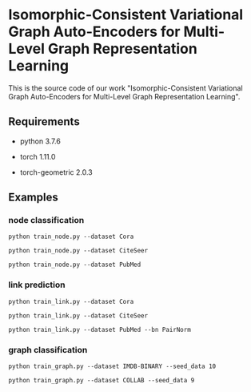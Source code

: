 # Isomorphic-Consistent Variational Graph Auto-Encoders for Multi-Level Graph Representation Learning

This is the source code of our work "Isomorphic-Consistent Variational Graph Auto-Encoders for Multi-Level Graph Representation Learning".

## Requirements

- python 3.7.6

- torch 1.11.0

- torch-geometric 2.0.3

## Examples

### node classification

```
python train_node.py --dataset Cora
```

```
python train_node.py --dataset CiteSeer
```

```
python train_node.py --dataset PubMed
```

### link prediction

```
python train_link.py --dataset Cora
```

```
python train_link.py --dataset CiteSeer
```

```
python train_link.py --dataset PubMed --bn PairNorm
```

### graph classification

```
python train_graph.py --dataset IMDB-BINARY --seed_data 10
```

```
python train_graph.py --dataset COLLAB --seed_data 9
```
